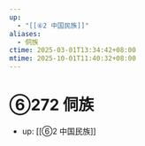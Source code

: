 ```yaml
---
up:
  - "[[⑥2 中国民族]]"
aliases:
  - 侗族
ctime: 2025-03-01T13:34:42+08:00
mtime: 2025-10-01T11:40:32+08:00
---
```


# ⑥272 侗族

- up: [[⑥2 中国民族]]
